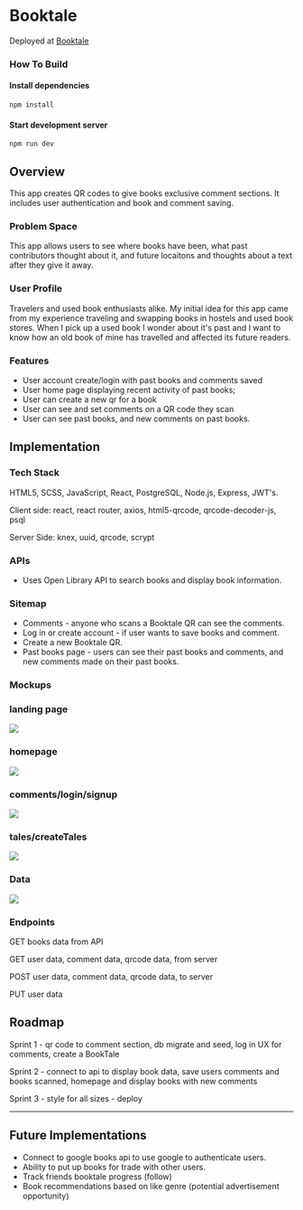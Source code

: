 # Booktale

Deployed at [Booktale](booktale.netlify.app)

### How To Build

#### Install dependencies
```npm install```

#### Start development server
```npm run dev```

## Overview

This app creates QR codes to give books exclusive comment sections. It includes user authentication and book and comment saving. 

### Problem Space

This app allows users to see where books have been, what past contributors thought about it, and future locaitons and thoughts about a text after they give it away.

### User Profile

Travelers and used book enthusiasts alike. My initial idea for this app came from my experience traveling and swapping books in hostels and used book stores. When I pick up a used book I wonder about it's past and I want to know how an old book of mine has travelled and affected its future readers. 

### Features

- User account create/login with past books and comments saved 
- User home page displaying recent activity of past books;
- User can create a new qr for a book
- User can see and set comments on a QR code they scan
- User can see past books, and new comments on past books.

## Implementation

### Tech Stack

HTML5, SCSS, JavaScript, React, PostgreSQL, Node.js, Express, JWT's.

Client side: react, react router, axios, html5-qrcode, qrcode-decoder-js, psql

Server Side: knex, uuid, qrcode, scrypt

### APIs

- Uses Open Library API to search books and display book information.

### Sitemap

- Comments - anyone who scans a Booktale QR can see the comments.
- Log in or create account - if user wants to save books and comment.
- Create a new Booktale QR.
- Past books page - users can see their past books and comments, and new comments made on their past books.

### Mockups

### landing page
![](public/mockups/Landing.jpg)

### homepage
![](public/mockups/homepage.jpg)


### comments/login/signup
![](public/mockups//comments-login-signup.jpg)

### tales/createTales
![](public/mockups//tales-create.jpg)


### Data

![](public/data/dataLayoutForBookTale.png)

### Endpoints

GET books data from API

GET user data, comment data, qrcode data, from server

POST user data, comment data, qrcode data, to server

PUT user data

## Roadmap

Sprint 1 - qr code to comment section, db migrate and seed, log in UX for comments, create a BookTale

Sprint 2 - connect to api to display book data, save users comments and books scanned, homepage and display books with new comments

Sprint 3 -  style for all sizes - deploy

---

## Future Implementations

- Connect to google books api to use google to authenticate users. 
- Ability to put up books for trade with other users. 
- Track friends booktale progress (follow)
- Book recommendations based on like genre (potential advertisement opportunity)
